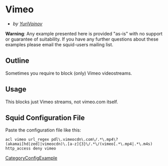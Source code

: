 # Vimeo

  - *by
    [YuriVoinov](https://wiki.squid-cache.org/action/show/ConfigExamples/ConfigExamples/Streams/Vimeo/YuriVoinov#)*

**Warning**: Any example presented here is provided "as-is" with no
support or guarantee of suitability. If you have any further questions
about these examples please email the squid-users mailing list.

## Outline

Sometimes you require to block (only) Vimeo videostreams.

## Usage

This blocks just Vimeo streams, not vimeo.com itself.

## Squid Configuration File

Paste the configuration file like this:

    acl vimeo url_regex pdl\.vimeocdn\.com\/.*\.mp4\? (akamai[hd|zed]|vimeocdn)\.[a-z]{3}\/.*\/(vimeo[.*\.mp4|.*\.m4s)
    http_access deny vimeo

[CategoryConfigExample](https://wiki.squid-cache.org/action/show/ConfigExamples/ConfigExamples/Streams/Vimeo/CategoryConfigExample#)
